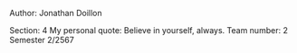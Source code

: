 Author: Jonathan Doillon

Section: 4
My personal quote: Believe in yourself, always.
Team number: 2
Semester 2/2567

